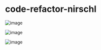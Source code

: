 # code-refactor-nirschl

![image](https://user-images.githubusercontent.com/89895612/133734800-a129ff2f-e450-448e-bb74-476d94c3a74f.png)

![image](https://user-images.githubusercontent.com/89895612/133735132-31ab6a02-5d95-4036-9b84-0ca1ce48b813.png)


![image](https://user-images.githubusercontent.com/89895612/133735215-9f646ce9-4a85-4e3d-8eca-38c58259b248.png)

